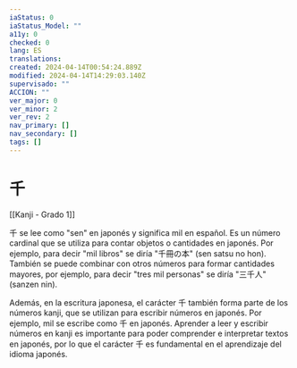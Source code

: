 ```yaml
---
iaStatus: 0
iaStatus_Model: ""
a11y: 0
checked: 0
lang: ES
translations: 
created: 2024-04-14T00:54:24.889Z
modified: 2024-04-14T14:29:03.140Z
supervisado: ""
ACCION: ""
ver_major: 0
ver_minor: 2
ver_rev: 2
nav_primary: []
nav_secondary: []
tags: []
---
```

# 千

[[Kanji - Grado 1]]

千 se lee como "sen" en japonés y significa mil en español. Es un número cardinal que se utiliza para contar objetos o cantidades en japonés. Por ejemplo, para decir "mil libros" se diría "千冊の本" (sen satsu no hon). También se puede combinar con otros números para formar cantidades mayores, por ejemplo, para decir "tres mil personas" se diría "三千人" (sanzen nin).

Además, en la escritura japonesa, el carácter 千 también forma parte de los números kanji, que se utilizan para escribir números en japonés. Por ejemplo, mil se escribe como 千 en japonés. Aprender a leer y escribir números en kanji es importante para poder comprender e interpretar textos en japonés, por lo que el carácter 千 es fundamental en el aprendizaje del idioma japonés.
